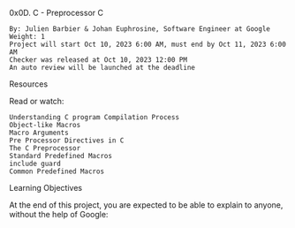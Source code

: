 0x0D. C - Preprocessor
C

    By: Julien Barbier & Johan Euphrosine, Software Engineer at Google
    Weight: 1
    Project will start Oct 10, 2023 6:00 AM, must end by Oct 11, 2023 6:00 AM
    Checker was released at Oct 10, 2023 12:00 PM
    An auto review will be launched at the deadline

Resources

Read or watch:

    Understanding C program Compilation Process
    Object-like Macros
    Macro Arguments
    Pre Processor Directives in C
    The C Preprocessor
    Standard Predefined Macros
    include guard
    Common Predefined Macros

Learning Objectives

At the end of this project, you are expected to be able to explain to anyone, without the help of Google:

